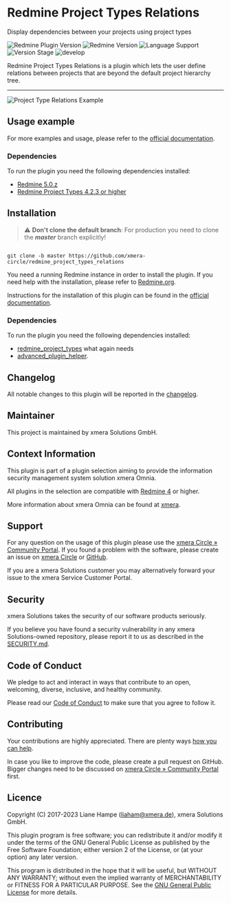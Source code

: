 # Redmine Project Types Relations

Display dependencies between your projects using project types

![Redmine Plugin Version](https://img.shields.io/badge/Redmine_Plugin-v2.0.7-red) ![Redmine Version](https://img.shields.io/badge/Redmine-v5.0.z-blue) ![Language Support](https://img.shields.io/badge/Languages-en,_de-green) ![Version Stage](https://img.shields.io/badge/Stage-release-important) ![develop](https://github.com/xmera-circle/<plugin-name>/actions/workflows/5-0-stable.yml/badge.svg)


Redmine Project Types Relations is a plugin which lets the user define relations between projects that are beyond the default project hierarchy tree.

---

![Project Type Relations Example](https://circle.xmera.de/attachments/download/271/project-types-relations-example.png)
## Usage example

For more examples and usage, please refer to the [official documentation](https://circle.xmera.de/projects/redmine-project-types-relations/wiki).

### Dependencies

To run the plugin you need the following dependencies installed:

* [Redmine 5.0.z](https://github.com/redmine/redmine)
* [Redmine Project Types 4.2.3 or higher ](https://github.com/xmera-circle/redmine_project_types)

## Installation

> :warning: **Don't clone the default branch**: For production you need to clone the **_master_** branch explicitly!

```shell

git clone -b master https://github.com/xmera-circle/redmine_project_types_relations

```

You need a running Redmine instance in order to install the plugin. If you need help with the installation, please refer to [Redmine.org](https://redmine.org).

Instructions for the installation of this plugin can be found in the [official documentation](https://circle.xmera.de/projects/redmine-project-types-relations/wiki/Documentation).

### Dependencies

To run the plugin you need the following dependencies installed:

* [redmine_project_types](https://github.com/xmera-circle/redmine_project_types) what again needs
* [advanced_plugin_helper](https://github.com/xmera-circle/advanced_plugin_helper).

## Changelog

All notable changes to this plugin will be reported in the [changelog](https://circle.xmera.de/projects/redmine-project-types-relations/repository/redmine_project_types_relations/entry/CHANGELOG.md).

## Maintainer

This project is maintained by xmera Solutions GmbH.

## Context Information

This plugin is part of a plugin selection aiming to provide the information security management system solution xmera Omnia.

All plugins in the selection are compatible with [Redmine 4](https://redmine.org) or higher.

More information about xmera Omnia can be found at [xmera](https://xmera.de).

## Support

For any question on the usage of this plugin please use the [xmera Circle » Community Portal](https://circle.xmera.de). If you found a problem with the software, please create an issue on [xmera Circle](https://circle.xmera.de) or [GitHub](https://github.com/xmera-circle/redmine_project_types_relations).

If you are a xmera Solutions customer you may alternatively forward your issue to the xmera Service Customer Portal.

## Security

xmera Solutions takes the security of our software products seriously. 

If you believe you have found a security vulnerability in any xmera Solutions-owned repository, please report it to us as described in the [SECURITY.md](/SECURITY.md).

## Code of Conduct

We pledge to act and interact in ways that contribute to an open, welcoming, diverse, inclusive, and healthy community. 

Please read our [Code of Conduct](https://circle.xmera.de/projects/contributors-guide/wiki/Code-of-conduct) to make sure that you agree to follow it.

## Contributing

Your contributions are highly appreciated. There are plenty ways [how you can help](https://circle.xmera.de/projects/contributors-guide/wiki).

In case you like to improve the code, please create a pull request on GitHub. Bigger changes need to be discussed on [xmera Circle » Community Portal](https://circle.xmera.de) first.

## Licence

Copyright (C) 2017-2023 Liane Hampe (<liaham@xmera.de>), xmera Solutions GmbH.

This plugin program is free software; you can redistribute it and/or
modify it under the terms of the GNU General Public License
as published by the Free Software Foundation; either version 2
of the License, or (at your option) any later version.

This program is distributed in the hope that it will be useful,
but WITHOUT ANY WARRANTY; without even the implied warranty of
MERCHANTABILITY or FITNESS FOR A PARTICULAR PURPOSE.  See the
[GNU General Public License](https://www.gnu.org/licenses/old-licenses/gpl-2.0.en.html) for more details.
